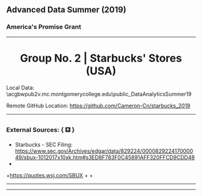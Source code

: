## Advanced Data Summer (2019)
### America's Promise Grant

---
# <center> Group No. 2 | Starbucks' Stores (USA) </center>

Local Data: \\acgbwpub2v.mc.montgomerycollege.edu\public\_DataAnalyticsSummer19

Remote  GitHub Location: https://github.com/Cameron-Cn/starbucks_2019

---

### External Sources: { &#9982; } 

+ Starbucks - SEC Filing: https://www.sec.gov/Archives/edgar/data/829224/000082922417000049/sbux-1012017x10xk.htm#s3ED8F783F0C45891AFF320FFCD9CDD48
+
+https://quotes.wsj.com/SBUX
+
+


---
---
